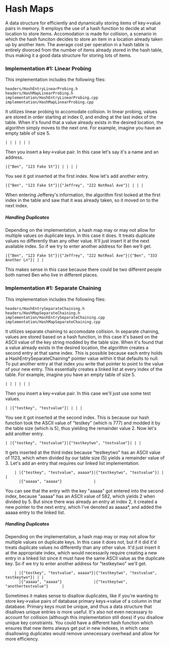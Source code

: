 # Hash Maps
A data structure for efficiently and dynamically storing items of key->value pairs in memory. It employs the use of a hash function to decide at what location to store items. Accomodation is made for collision, a scenario in which the hash funciton decides to store an item in a location already taken up by another item. The average cost per operation in a hash table is entirely divorced from the number of items already stored in the hash table, thus making it a good data structure for storing lots of items.

### Implementation #1: Linear Probing
This implementation includes the following files:
```
headers/HashEntryLinearProbing.h
headers/HashMapLinearProbing.h
implementation/HashEntryLinearProbing.cpp
implementation/HashMapLinearProbing.cpp
```
It utilizes linear probing to accomodate collision. In linear probing, values are stored in order starting at index 0, and ending at the last index of the table. When it's found that a value already exists in the desired location, the algorithm simply moves to the next one. For example, imagine you have an empty table of size 5.
```
| | | | | |
```
Then you insert a key->value pair. In this case let's say it's a name and an address.
```
|{"Ben", "123 Fake St"}| | | | |
```
You see it got inserted at the first index. Now let's add another entry.
```
|{"Ben", "123 Fake St"}|{"Jeffrey", "222 NotReal Ave"}| | | |
```
When entering Jefferey's information, the algorithm first looked at the first index in the table and saw that it was already taken, so it moved on to the next index.
##### Handling Duplicates
Depending on the implementation, a hash map may or may not allow for multiple values on duplicate keys. In this case it does. It treats duplicate values no differently than any other value. It'll just insert it at the next available index. So if we try to enter another address for Ben we'll get.
```
|{"Ben", "123 Fake St"}|{"Jeffrey", "222 NotReal Ave"}|{"Ben", "333 Another Ln"}| | |
```
This makes sense in this case because there could be two different people both named Ben who live in different places.

### Implementation #1: Separate Chaining
This implementation includes the following files:
```
headers/HashEntrySeparateChaining.h
headers/HashMapSeparateChaining.h
implementation/HashEntrySeparateChaining.cpp
implementation/HashMapSeparateChaining.cpp
```
It utilizes separate chaining to accomodate collision. In separate chaining, values are stored based on a hash function, in this case it's based on the ASCII value of the key string modded by the table size. When it's found that a value already exists in the desired location, the algorithm creates a second entry at that same index. This is possible because each entry holds a HashEntrySeparateChaining* pointer value within it that defaults to null. To put another entry at that index you write that pointer to point to the value of your new entry. This essentially creates a linked list at every index of the table. For example, imagine you have an empty table of size 5.
```
| | | | | |
```
Then you insert a key->value pair. In this case we'll just use some test values.
```
| |{"testkey", "testvalue"}| | | |
```
You see it got inserted at the second index. This is because our hash function took the ASCII value of "testkey" (which is 777) and modded it by the table size (which is 5), thus yielding the remainder value 2. Now let's add another entry.
```
| |{"testkey", "testvalue"}|{"testkeytwo", "testvalue"}| | |
```
It gets inserted at the third index because "testkeytwo" has an ASCII value of 1123, which when divided by our table size (5) yields a remainder value of 3. Let's add an entry that requires our linked list implementation.
```
    | |{"testkey", "testvalue", aaaaa*}|{"testkeytwo", "testvalue"}| | |
      |{"aaaaa", "aaaaa"}              |
 ```
 You can see that the entry with the key "aaaaa" got entered into the second index, because "aaaaa" has an ASCII value of 582, which yields 2 when divided by 5. But since there was already an entry at index 2, it created a new pointer to the next entry, which I've denoted as aaaaa*, and added the aaaaa entry to the linked list.
##### Handling Duplicates
Depending on the implementation, a hash map may or may not allow for multiple values on duplicate keys. In this case it does not, but if it did it'd treats duplicate values no differently than any other value. It'd just insert it at the appropriate index, which would necessarily require creating a new entry in a linked list since it must have the same ASCII value as the duplicate key. So if we try to enter another address for "testkeytwo" we'll get.
```
    | |{"testkey", "testvalue", aaaaa*}|{"testkeytwo", "testvalue", testkeytwo*}| | |
      |{"aaaaa", "aaaaa"}              |{"testkeytwo", "anothertestvalue"}      |
 ```
Sometimes it makes sense to disallow duplicates, like if you're wanting to store key->value pairs of database primary keys->value of a column in that database. Primary keys must be unique, and thus a data structure that disallows unique entries is more useful. It's also not even necessary to account for collision (although this implementation still does) if you disallow unique key constraints. You could have a different hash function which ensures that new items always get put in new indexes, in which case disallowing duplicates would remove unnecessary overhead and allow for more efficiency.
